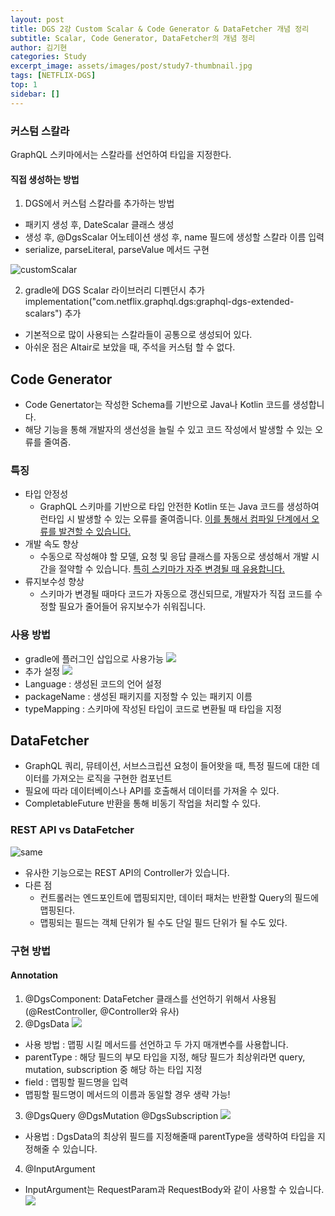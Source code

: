 ```yaml
---
layout: post
title: DGS 2강 Custom Scalar & Code Generator & DataFetcher 개념 정리
subtitle: Scalar, Code Generator, DataFetcher의 개념 정리 
author: 김기현
categories: Study
excerpt_image: assets/images/post/study7-thumbnail.jpg
tags: [NETFLIX-DGS]
top: 1
sidebar: []
---
```


### 커스텀 스칼라
GraphQL 스키마에서는 스칼라를 선언하여 타입을 지정한다.

#### 직접 생성하는 방법

1. DGS에서 커스텀 스칼라를 추가하는 방법
- 패키지 생성 후, DateScalar 클래스 생성
- 생성 후, @DgsScalar 어노테이션 생성 후, name 필드에 생성할 스칼라 이름 입력
- serialize, parseLiteral, parseValue 메서드 구현

<img src="https://i.postimg.cc/6q8n5w67/100.png" alt="customScalar">

2. gradle에 DGS Scalar 라이브러리 디펜던시 추가
   implementation("com.netflix.graphql.dgs:graphql-dgs-extended-scalars") 추가
- 기본적으로 많이 사용되는 스칼라들이 공통으로 생성되어 있다.
- 아쉬운 점은 Altair로 보았을 때, 주석을 커스텀 할 수 없다.

## Code Generator
- Code Genertator는 작성한 Schema를 기반으로 Java나 Kotlin 코드를 생성합니다.
- 해당 기능을 통해 개발자의 생선성을 늘릴 수 있고 코드 작성에서 발생할 수 있는 오류를 줄여줌.

### 특징
- 타입 안정성
  - GraphQL 스키마를 기반으로 타입 안전한 Kotlin 또는 Java 코드를 생성하여 런타입 시 발생할 수 있는 오류를 줄여줍니다.
    [이를 통해서 컴파일 단계에서 오류를 발견할 수 있습니다.]()
- 개발 속도 향상
  - 수동으로 작성해야 할 모델, 요청 및 응답 클래스를 자동으로 생성해서 개발 시간을 절약할 수 있습니다.
    [특히 스키마가 자주 변경될 때 유용합니다.]()
- 류지보수성 향상
  - 스키마가 변경될 때마다 코드가 자동으로 갱신되므로, 개발자가 직접 코드를 수정할 필요가 줄어들어 유지보수가 쉬워집니다.

### 사용 방법
- gradle에 플러그인 삽입으로 사용가능
  <img src="https://i.postimg.cc/HkychBjg/44.png">
- 추가 설정
  <img src="https://i.postimg.cc/TPjyR1rN/55.png">
- Language : 생성된 코드의 언어 설정
- packageName : 생성된 패키지를 지정할 수 있는 패키지 이름
- typeMapping : 스키마에 작성된 타입이 코드로 변환될 때 타입을 지정


## DataFetcher

- GraphQL 쿼리, 뮤테이션, 서브스크립션 요청이 들어왓을 때, 특정 필드에 대한 데이터를 가져오는 로직을 구현한 컴포넌트
- 필요에 따라 데이터베이스나 API를 호출해서 데이터를 가져올 수 있다.
- CompletableFuture 반환을 통해 비동기 작업을 처리할 수 있다.

### REST API vs DataFetcher
<img src="https://i.postimg.cc/jdGCPPck/66.png" alt="same"/>

- 유사한 기능으로는 REST API의 Controller가 있습니다.
- 다른 점
  - 컨트롤러는 엔드포인트에 맵핑되지만, 데이터 패처는 반환할 Query의 필드에 맵핑된다.
  - 맵핑되는 필드는 객체 단위가 될 수도 단일 필드 단위가 될 수도 있다.

### 구현 방법
#### Annotation
1. @DgsComponent: DataFetcher 클래스를 선언하기 위해서 사용됨 (@RestController, @Controller와 유사)
2. @DgsData
   <img src="https://i.postimg.cc/vBNGMwSS/77.png">
  - 사용 방법 : 맵핑 시킬 메서드를 선언하고 두 가지 매개변수를 사용합니다.
  - parentType : 해당 필드의 부모 타입을 지정, 해당 필드가 최상위라면 query, mutation, subscription 중 해당 하는 타입 지정
  - field : 맵핑할 필드명을 입력
  - 맵핑할 필드명이 메서드의 이름과 동일할 경우 생략 가능!
3. @DgsQuery @DgsMutation @DgsSubscription
   <img src="https://i.postimg.cc/13mRpB6B/88.png">
  - 사용법 : DgsData의 최상위 필드를 지정해줄때 parentType을 생략하여 타입을 지정해줄 수 있습니다.
4. @InputArgument
  - InputArgument는 RequestParam과 RequestBody와 같이 사용할 수 있습니다.
    <img src="https://i.postimg.cc/L8Wdn3Vn/99.png">

